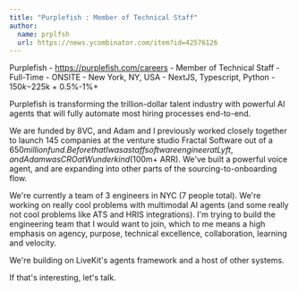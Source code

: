 ```yaml
---
title: "Purplefish : Member of Technical Staff"
author:
  name: prplfsh
  url: https://news.ycombinator.com/item?id=42576126
---
```

Purplefish - <a href="https:&#x2F;&#x2F;purplefish.com&#x2F;careers" rel="nofollow">https:&#x2F;&#x2F;purplefish.com&#x2F;careers</a> - Member of Technical Staff - Full-Time - ONSITE - New York, NY, USA - NextJS, Typescript, Python - $150k-$225k + 0.5%-1%+

Purplefish is transforming the trillion-dollar talent industry with powerful AI agents that will fully automate most hiring processes end-to-end.

We are funded by 8VC, and Adam and I previously worked closely together to launch 145 companies at the venture studio Fractal Software out of a $650 million fund. Before that I was a staff software engineer at Lyft, and Adam was CRO at Wunderkind ($100m+ ARR). We&#x27;ve built a powerful voice agent, and are expanding into other parts of the sourcing-to-onboarding flow.

We&#x27;re currently a team of 3 engineers in NYC (7 people total). We&#x27;re working on really cool problems with multimodal AI agents (and some really not cool problems like ATS and HRIS integrations). I&#x27;m trying to build the engineering team that I would want to join, which to me means a high emphasis on agency, purpose, technical excellence, collaboration, learning and velocity.

We&#x27;re building on LiveKit&#x27;s agents framework and a host of other systems.

If that&#x27;s interesting, let&#x27;s talk.
<JobApplication />
